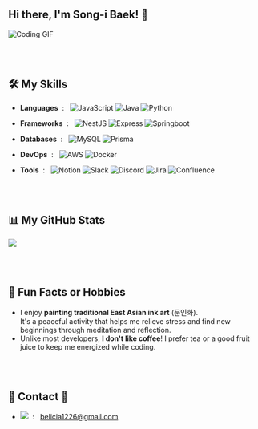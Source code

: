 ## Hi there, I'm Song-i Baek! 👋

<!--
**carpe-horas/carpe-horas** is a ✨ _special_ ✨ repository because its `README.md` (this file) appears on your GitHub profile.

Here are some ideas to get you started:

- 🔭 I’m currently working on ...
- 🌱 I’m currently learning ...
- 👯 I’m looking to collaborate on ...
- 🤔 I’m looking for help with ...
- 💬 Ask me about ...
- 📫 How to reach me: ...
- 😄 Pronouns: ...
- ⚡ Fun fact: ...
-->

![Coding GIF](https://media.giphy.com/media/L1R1tvI9svkIWwpVYr/giphy.gif)


<!--![JavaScript](https://img.shields.io/badge/-JavaScript-F7DF1E?logo=javascript&logoColor=black)-->

<br><br>
## 🛠️ My Skills
- **Languages** &nbsp;: &nbsp;
  ![JavaScript](https://img.shields.io/badge/-JavaScript-F7DF1E?logo=javascript&logoColor=black)
   ![Java](https://img.shields.io/badge/-Java-007396?logo=java&logoColor=white)
  ![Python](https://img.shields.io/badge/-Python-3776AB?logo=python&logoColor=white)
 <!-- ![TypeScript](https://img.shields.io/badge/-TypeScript-3178C6?logo=typescript&logoColor=white)-->
 
- **Frameworks** &nbsp;: &nbsp;
  ![NestJS](https://img.shields.io/badge/-NestJS-E0234E?logo=nestjs&logoColor=white)
  ![Express](https://img.shields.io/badge/-Express-000000?logo=express&logoColor=white)
  ![Springboot](https://img.shields.io/badge/-Springboot-6DB33F?logo=springboot&logoColor=white)
  
- **Databases** &nbsp;: &nbsp;
  ![MySQL](https://img.shields.io/badge/-MySQL-4479A1?logo=mysql&logoColor=white)
  ![Prisma](https://img.shields.io/badge/-Prisma-2D3748?logo=prisma&logoColor=white)
  
- **DevOps** &nbsp;: &nbsp;
  ![AWS](https://img.shields.io/badge/-AWS-232F3E?logo=amazon-aws&logoColor=white)
  ![Docker](https://img.shields.io/badge/-Docker-2496ED?logo=docker&logoColor=white)

- **Tools** &nbsp;: &nbsp;
  ![Notion](https://img.shields.io/badge/-Notion-000000?logo=notion&logoColor=white)
  ![Slack](https://img.shields.io/badge/-Slack-4A154B?logo=slack&logoColor=white)
  ![Discord](https://img.shields.io/badge/-Discord-5865F2?logo=discord&logoColor=white)
  ![Jira](https://img.shields.io/badge/-Jira-0052CC?logo=jira&logoColor=white)
  ![Confluence](https://img.shields.io/badge/-Confluence-172B4D?logo=confluence&logoColor=white)


<br><br>
## 📊 My GitHub Stats

<a href="#">
  <img src="https://github-readme-stats.vercel.app/api/top-langs/?username=carpe-horas&exclude_repo=carpe-horas.github.io&layout=compact&theme=tokyonight"/>
</a>

<!--
<a href="#">
  <img src="https://github-readme-stats.vercel.app/api?username=carpe-horas&theme=tokyonight&show_icons=true&bg_color=00000000" width="48%" height="200" />
</a>
-->

<br><br>
## 🎉 Fun Facts or Hobbies

- I enjoy **painting traditional East Asian ink art** (문인화).<br>
  It's a peaceful activity that helps me relieve stress and find new beginnings through meditation and reflection.
- Unlike most developers, **I don't like coffee**! I prefer tea or a good fruit juice to keep me energized while coding.


<br><br>
## 🌈 Contact 🌈
- <a href="mailto:belicia1226@gmail.com"><img src="https://img.shields.io/badge/Gmail-d14836?style=flat-square&logo=Gmail&logoColor=white&link=belicia1226@gmail.com"/></a> &nbsp;: &nbsp;
belicia1226@gmail.com


<br><br>





